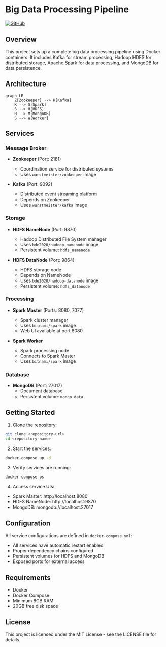 # Big Data Processing Pipeline

[![GitHub](https://img.shields.io/badge/GitHub-View_Repository-blue)](https://github.com)

## Overview
This project sets up a complete big data processing pipeline using Docker containers. It includes Kafka for stream processing, Hadoop HDFS for distributed storage, Apache Spark for data processing, and MongoDB for data persistence.

## Architecture
```mermaid
graph LR
    Z[Zookeeper] --> K[Kafka]
    K --> S[Spark]
    S --> H[HDFS]
    H --> M[MongoDB]
    S --> W[Worker]
```

## Services

### Message Broker
- **Zookeeper** (Port: 2181)
  - Coordination service for distributed systems
  - Uses `wurstmeister/zookeeper` image

- **Kafka** (Port: 9092)
  - Distributed event streaming platform
  - Depends on Zookeeper
  - Uses `wurstmeister/kafka` image

### Storage
- **HDFS NameNode** (Port: 9870)
  - Hadoop Distributed File System manager
  - Uses `bde2020/hadoop-namenode` image
  - Persistent volume: `hdfs_namenode`

- **HDFS DataNode** (Port: 9864)
  - HDFS storage node
  - Depends on NameNode
  - Uses `bde2020/hadoop-datanode` image
  - Persistent volume: `hdfs_datanode`

### Processing
- **Spark Master** (Ports: 8080, 7077)
  - Spark cluster manager
  - Uses `bitnami/spark` image
  - Web UI available at port 8080

- **Spark Worker**
  - Spark processing node
  - Connects to Spark Master
  - Uses `bitnami/spark` image

### Database
- **MongoDB** (Port: 27017)
  - Document database
  - Persistent volume: `mongo_data`

## Getting Started

1. Clone the repository:
```bash
git clone <repository-url>
cd <repository-name>
```

2. Start the services:
```bash
docker-compose up -d
```

3. Verify services are running:
```bash
docker-compose ps
```

4. Access service UIs:
- Spark Master: http://localhost:8080
- HDFS NameNode: http://localhost:9870
- MongoDB: mongodb://localhost:27017

## Configuration
All service configurations are defined in `docker-compose.yml`:
- All services have automatic restart enabled
- Proper dependency chains configured
- Persistent volumes for HDFS and MongoDB
- Exposed ports for external access

## Requirements
- Docker
- Docker Compose
- Minimum 8GB RAM
- 20GB free disk space

## License
This project is licensed under the MIT License - see the LICENSE file for details.